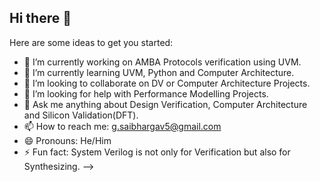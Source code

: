 ## Hi there 👋

Here are some ideas to get you started:

- 🔭 I’m currently working on AMBA Protocols verification using UVM.
- 🌱 I’m currently learning UVM, Python and Computer Architecture.
- 👯 I’m looking to collaborate on DV or Computer Architecture Projects.
- 🤔 I’m looking for help with Performance Modelling Projects.
- 💬 Ask me anything about Design Verification, Computer Architecture and Silicon Validation(DFT).
- 📫 How to reach me: g.saibhargav5@gmail.com
- 😄 Pronouns: He/Him
- ⚡ Fun fact: System Verilog is not only for Verification but also for Synthesizing.
-->
